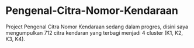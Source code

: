 # Pengenal-Citra-Nomor-Kendaraan
Project Pengenal Citra Nomor Kendaraan sedang dalam progres, disini saya mengumpulkan 712 citra kendaran yang terbagi menjadi 4 cluster (K1, K2, K3, K4).
